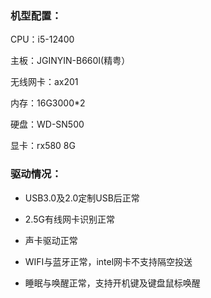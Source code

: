 ### 机型配置：

CPU：i5-12400

主板：JGINYIN-B660I(精粤）

无线网卡：ax201

内存：16G3000*2

硬盘：WD-SN500

显卡：rx580 8G


### 驱动情况：

* USB3.0及2.0定制USB后正常

* 2.5G有线网卡识别正常

* 声卡驱动正常

* WIFI与蓝牙正常，intel网卡不支持隔空投送

* 睡眠与唤醒正常，支持开机键及键盘鼠标唤醒
